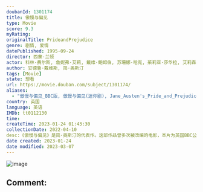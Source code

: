```yaml
---
doubanId: 1301174
title: 傲慢与偏见
type: Movie
score: 9.3
myRating: 
originalTitle: PrideandPrejudice
genre: 剧情, 爱情
datePublished: 1995-09-24
director: 西蒙·兰顿
actor: 科林·费尔斯, 詹妮弗·艾莉, 戴维·鲍姆伯, 苏珊娜·哈克, 茱莉亚·莎华拉, 艾莉森·斯戴曼, 本杰明·惠特罗, undefined, 露西·布莱尔斯, 波丽·麦伯利, 乔安娜·大卫, 蒂姆·怀尔顿, 露西·斯科特, 艾德里安·鲁基斯, 安娜·钱斯勒, 露茜·罗宾森, 芭芭拉·雷吉, 鲁珀特·范西塔特, 大卫·巴克·琼斯, 艾米莉娅·福克斯, 露茜·戴维斯, 安东尼·凯尔夫, 罗杰·巴克莱, undefined, undefined, 玛琳·西达威, undefined, undefined, 哈莉特·伊斯特科特, undefined, undefined, undefined, 克里斯托弗·斯坦斯, undefined, 山姆·比兹利
author: 安德鲁·戴维斯, 简·奥斯汀
tags: [Movie]
state: 想看
url: https://movie.douban.com/subject/1301174/
aliases:
  - "傲慢与偏见_BBC版, 傲慢与偏见(迷你剧), Jane_Austen's_Pride_and_Prejudice"
country: 英国
language: 英语
IMDb: tt0112130
time: 
createTime: 2023-01-24 01:43:30
collectionDate: 2022-04-10
desc:《傲慢与偏见》是简·奥斯汀的代表作。这部作品曾多次被改编的电影，本片为英国BBC公司1995年出品。18世纪英国乡间班纳特家有五个女儿，班纳特太太整天焦躁不已，最大的心愿就是将女儿们一个个嫁出去。一...
date created: 2023-01-24
date modified: 2023-03-07
---
```


![image](p2184360268.jpg)

Comment:
---
